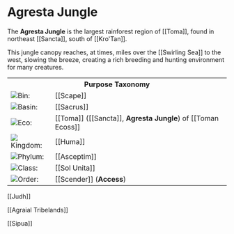<!-- wiki-header-section:start -->
# Agresta Jungle

The **Agresta Jungle** is the largest rainforest region of [[Toma]], found in northeast [[Sancta]], south of [[Kro'Tan]]. 

This jungle canopy reaches, at times, miles over the [[Swirling Sea]] to the west, slowing the breeze, creating a rich breeding and hunting environment for many creatures. 
<!-- wiki-header-section:end -->


<!-- taxonomy-table-section:start -->
<div class="taxonomy-table">
  <table>
    <tr>
      <th colspan="3">Purpose Taxonomy</th>
    </tr>
    <tr>
      <td class="taxon-label"><img src="svg/bin.svg" class="taxon-icon">Bin:</td>
      <td class="taxon-content" colspan="2">[[Scape]]</td>
    </tr>
    <tr>
      <td class="taxon-label"><img src="svg/basin.svg" class="taxon-icon">Basin:</td>
      <td class="taxon-content" colspan="2">[[Sacrus]]</td>
    </tr>
    <tr>
      <td class="taxon-label"><img src="svg/eco.svg" class="taxon-icon">Eco:</td>
      <td class="taxon-content" colspan="2">[[Toma]] ([[Sancta]], <b>Agresta Jungle</b>) of [[Toman Ecoss]]</td>
    </tr>
    <tr>
      <td class="taxon-label"><img src="svg/kingdom.svg" class="taxon-icon">Kingdom:</td>
      <td class="taxon-content" colspan="2">[[Huma]]</td>
    </tr>
    <tr>
      <td class="taxon-label"><img src="svg/phylum.svg" class="taxon-icon">Phylum:</td>
      <td class="taxon-content" colspan="2">[[Asceptim]]</td>
    </tr>
    <tr>
      <td class="taxon-label"><img src="svg/class.svg" class="taxon-icon">Class:</td>
      <td class="taxon-content" colspan="2">[[Sol Unita]]</td>
    </tr>
    <tr>
      <td class="taxon-label"><img src="svg/order.svg" class="taxon-icon">Order:</td>
      <td class="taxon-content" colspan="2">[[Scender]] (<strong>Access</strong>)</td>
    </tr>
  </table>
</div>
<!-- taxonomy-table-section:end -->

<!-- not-for-live-publishing:start -->
<!-- obsidian-pull:start -->
[[Judh]]

[[Agraial Tribelands]]

[[Sipua]]


<!-- obsidian-pull:end -->
<!-- not-for-live-publishing:end -->